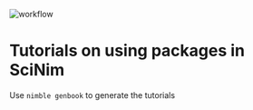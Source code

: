 ![workflow](https://github.com/SciNim/nimfftw3/actions/workflows/docs.yml/badge.svg)

# Tutorials on using packages in SciNim

Use ``nimble genbook`` to generate the tutorials

